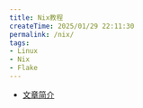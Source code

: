 ```yaml
---
title: Nix教程
createTime: 2025/01/29 22:11:30
permalink: /nix/
tags:
- Linux
- Nix
- Flake
---
```


- [文章简介](./文章简介.md)
